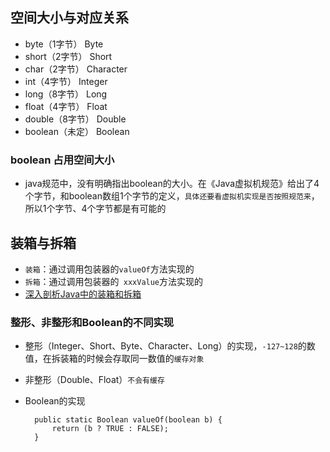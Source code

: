 ## 空间大小与对应关系

- byte（1字节）	Byte
- short（2字节）	Short
- char（2字节）	Character
- int（4字节）	Integer
- long（8字节）	Long
- float（4字节）	Float
- double（8字节）	Double
- boolean（未定）	Boolean

### boolean 占用空间大小

- java规范中，没有明确指出boolean的大小。在《Java虚拟机规范》给出了4个字节，和boolean数组1个字节的定义，`具体还要看虚拟机实现是否按照规范来`，所以1个字节、4个字节都是有可能的

## 装箱与拆箱

- `装箱`：通过调用包装器的`valueOf`方法实现的
- `拆箱`：通过调用包装器的` xxxValue`方法实现的
- [深入剖析Java中的装箱和拆箱](https://www.cnblogs.com/dolphin0520/p/3780005.html)

### 整形、非整形和Boolean的不同实现

- 整形（Integer、Short、Byte、Character、Long）的实现，`-127~128`的数值，在拆装箱的时候会存取同一数值的`缓存对象`
- 非整形（Double、Float）`不会有缓存`
- Boolean的实现

        public static Boolean valueOf(boolean b) {
            return (b ? TRUE : FALSE);
        }